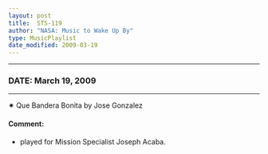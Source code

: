 ```yaml
---
layout: post
title:  STS-119
author: "NASA: Music to Wake Up By"
type: MusicPlaylist
date_modified: 2009-03-19
---
```


----
### DATE: March 19, 2009
----
✷ Que Bandera Bonita by Jose Gonzalez

#### Comment:
* played for Mission Specialist Joseph Acaba.
